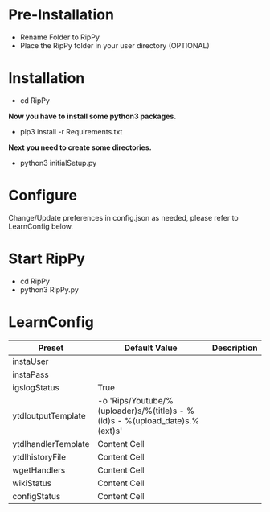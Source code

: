 # Pre-Installation
* Rename Folder to RipPy
* Place the RipPy folder in your user directory (OPTIONAL)

# Installation
* cd RipPy

**Now you have to install some python3 packages.**
* pip3 install -r Requirements.txt

**Next you need to create some directories.**

* python3 initialSetup.py

# Configure
Change/Update preferences in config.json as needed, please refer to LearnConfig below.

# Start RipPy
* cd RipPy 
* python3 RipPy.py


# LearnConfig
| Preset  | Default Value | Description |
| ------------- | ------------- | ------------- |
| instaUser  |   | 
| instaPass  |   |
| igslogStatus  | True  |
| ytdloutputTemplate  | -o 'Rips/Youtube/%(uploader)s/%(title)s - %(id)s - %(upload_date)s.%(ext)s'  |
| ytdlhandlerTemplate  | Content Cell  |
| ytdlhistoryFile  | Content Cell  |
| wgetHandlers  | Content Cell  |
| wikiStatus  | Content Cell  |
| configStatus  | Content Cell  |
